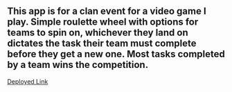 ## This app is for a clan event for a video game I play. Simple roulette wheel with options for teams to spin on, whichever they land on dictates the task their team must complete before they get a new one. Most tasks completed by a team wins the competition. 

[Deployed Link](https://derekbanister.github.io/roulette-wheel/)